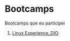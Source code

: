# Bootcamps
Bootcamps que eu participei

1. [Linux Experience_DIO](https://web.dio.me/track/linux-experience)
